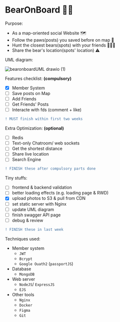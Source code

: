 # BearOnBoard 🐻🐾 

Purpose:
- As a map-oriented social Website 🗺
- Follow the paws(posts) you saved before on map 🐾 
- Hunt the closest bears(spots) with your friends 👩🏻‍🌾
- Share the bear's location(spots' location) ⚠️

UML diagram:

![bearonboardUML drawio (1)](https://user-images.githubusercontent.com/95410966/167293150-71abd1c2-3f9c-4b31-a25a-65b15f2a21f2.svg)

Features checklist: **(compulsory)**
- [X] Member System
- [ ] Save posts on Map
- [ ] Add Friends 
- [ ] Get Friends' Posts
- [ ] Interacte with fds (comment + like)
``` diff
! MUST finish within first two weeks
```

Extra Optimization: **(optional)**
- [ ] Redis
- [ ] Text-only Chatroom/ web sockets
- [ ] Get the shortest distance 
- [ ] Share live location
- [ ] Search Engine
``` diff
! FINISH these after compulsory parts done
```

Tiny stuffs:
- [ ] frontend & backend validation
- [ ] better loading effects (e.g. loading page & RWD)
- [X] upload photos to S3 & pull from CDN
- [ ] set static server with Nginx
- [ ] update UML diagram
- [ ] finish swagger API page
- [ ] debug & review
``` diff
! FINISH these in last week 
```

Techniques used:
- Member system
  - `JWT`
  - `Bcrypt`
  - `Google Ouath2` (`passportJS`)
- Database
  - `MongoDB`
- Web server
  - `NodeJS`/ `ExpressJS`
  - `EJS`
- Other tools
  - `Nginx`
  - `Docker`
  - `Figma`
  - `Git`
